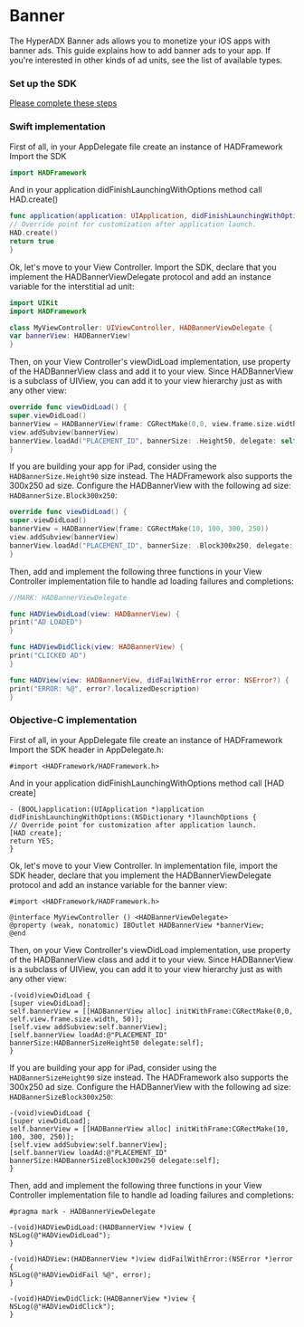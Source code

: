 # Banner

The HyperADX Banner ads allows you to monetize your iOS apps with banner ads. This guide explains how to add banner ads to your app. If you're interested in other kinds of ad units, see the list of available types.

### Set up the SDK

[Please complete these steps](../README.md#set-up-the-sdk)

### Swift implementation

First of all, in your AppDelegate file create an instance of HADFramework
Import the SDK

```swift
import HADFramework
```

And in your application didFinishLaunchingWithOptions method call HAD.create()

```swift
func application(application: UIApplication, didFinishLaunchingWithOptions launchOptions: [NSObject: AnyObject]?) -> Bool {
// Override point for customization after application launch.
HAD.create()
return true
}
```

Ok, let's move to your View Controller. Import the SDK, declare that you implement the HADBannerViewDelegate protocol and add an instance variable for the interstitial ad unit:

```swift
import UIKit
import HADFramework

class MyViewController: UIViewController, HADBannerViewDelegate {
var bannerView: HADBannerView!
}
```

Then, on your View Controller's viewDidLoad implementation, use property of the HADBannerView class and add it to your view. Since HADBannerView is a subclass of UIView, you can add it to your view hierarchy just as with any other view:

```swift
override func viewDidLoad() {
super.viewDidLoad()
bannerView = HADBannerView(frame: CGRectMake(0,0, view.frame.size.width, 50))
view.addSubview(bannerView)
bannerView.loadAd("PLACEMENT_ID", bannerSize: .Height50, delegate: self)
}
```

If you are building your app for iPad, consider using the `HADBannerSize.Height90` size instead. The HADFramework also supports the 300x250 ad size. Configure the HADBannerView with the following ad size: `HADBannerSize.Block300x250`:

```swift
override func viewDidLoad() {
super.viewDidLoad()
bannerView = HADBannerView(frame: CGRectMake(10, 100, 300, 250))
view.addSubview(bannerView)
bannerView.loadAd("PLACEMENT_ID", bannerSize: .Block300x250, delegate: self)
}
```

Then, add and implement the following three functions in your View Controller implementation file to handle ad loading failures and completions:

```swift
//MARK: HADBannerViewDelegate

func HADViewDidLoad(view: HADBannerView) {
print("AD LOADED")
}

func HADViewDidClick(view: HADBannerView) {
print("CLICKED AD")
}

func HADView(view: HADBannerView, didFailWithError error: NSError?) {
print("ERROR: %@", error?.localizedDescription)
}
```

### Objective-C implementation

First of all, in your AppDelegate file create an instance of HADFramework
Import the SDK header in AppDelegate.h:

```objective_c
#import <HADFramework/HADFramework.h>
```

And in your application didFinishLaunchingWithOptions method call [HAD create]

```objective_c
- (BOOL)application:(UIApplication *)application didFinishLaunchingWithOptions:(NSDictionary *)launchOptions {
// Override point for customization after application launch.
[HAD create];
return YES;
}
```

Ok, let's move to your View Controller. In implementation file, import the SDK header, declare that you implement the HADBannerViewDelegate protocol and add an instance variable for the banner view:

```objective_c
#import <HADFramework/HADFramework.h>

@interface MyViewController () <HADBannerViewDelegate>
@property (weak, nonatomic) IBOutlet HADBannerView *bannerView;
@end
```

Then, on your View Controller's viewDidLoad implementation, use property of the HADBannerView class and add it to your view. Since HADBannerView is a subclass of UIView, you can add it to your view hierarchy just as with any other view:

```objective_c
-(void)viewDidLoad {
[super viewDidLoad];
self.bannerView = [[HADBannerView alloc] initWithFrame:CGRectMake(0,0, self.view.frame.size.width, 50)];
[self.view addSubview:self.bannerView];
[self.bannerView loadAd:@"PLACEMENT_ID" bannerSize:HADBannerSizeHeight50 delegate:self];
}
```

If you are building your app for iPad, consider using the `HADBannerSizeHeight90` size instead. The HADFramework also supports the 300x250 ad size. Configure the HADBannerView with the following ad size: `HADBannerSizeBlock300x250`:

```objective_c
-(void)viewDidLoad {
[super viewDidLoad];
self.bannerView = [[HADBannerView alloc] initWithFrame:CGRectMake(10, 100, 300, 250)];
[self.view addSubview:self.bannerView];
[self.bannerView loadAd:@"PLACEMENT_ID" bannerSize:HADBannerSizeBlock300x250 delegate:self];
}
```

Then, add and implement the following three functions in your View Controller implementation file to handle ad loading failures and completions:

```objective_c
#pragma mark - HADBannerViewDelegate

-(void)HADViewDidLoad:(HADBannerView *)view {
NSLog(@"HADViewDidLoad");
}

-(void)HADView:(HADBannerView *)view didFailWithError:(NSError *)error {
NSLog(@"HADViewDidFail %@", error);
}

-(void)HADViewDidClick:(HADBannerView *)view {
NSLog(@"HADViewDidClick");
}
```
